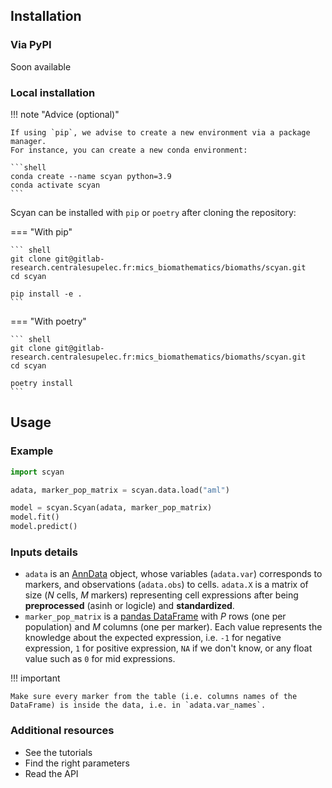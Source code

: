 ## Installation

### Via PyPI

Soon available

### Local installation

!!! note "Advice (optional)"

    If using `pip`, we advise to create a new environment via a package manager.
    For instance, you can create a new conda environment:

    ```shell
    conda create --name scyan python=3.9
    conda activate scyan
    ```

Scyan can be installed with `pip` or `poetry` after cloning the repository:

=== "With pip"

    ``` shell
    git clone git@gitlab-research.centralesupelec.fr:mics_biomathematics/biomaths/scyan.git
    cd scyan

    pip install -e .
    ```

=== "With poetry"

    ``` shell
    git clone git@gitlab-research.centralesupelec.fr:mics_biomathematics/biomaths/scyan.git
    cd scyan

    poetry install
    ```

## Usage

### Example

```py
import scyan

adata, marker_pop_matrix = scyan.data.load("aml")

model = scyan.Scyan(adata, marker_pop_matrix)
model.fit()
model.predict()
```

### Inputs details

- `adata` is an [AnnData](https://anndata.readthedocs.io/en/latest/) object, whose variables (`adata.var`) corresponds to markers, and observations (`adata.obs`) to cells. `adata.X` is a matrix of size ($N$ cells, $M$ markers) representing cell expressions after being **preprocessed** (asinh or logicle) and **standardized**.
- `marker_pop_matrix` is a [pandas DataFrame](https://pandas.pydata.org/) with $P$ rows (one per population) and $M$ columns (one per marker). Each value represents the knowledge about the expected expression, i.e. `-1` for negative expression, `1` for positive expression, `NA` if we don't know, or any float value such as `0` for mid expressions.

!!! important

    Make sure every marker from the table (i.e. columns names of the DataFrame) is inside the data, i.e. in `adata.var_names`.

### Additional resources

- See the tutorials
- Find the right parameters
- Read the API
